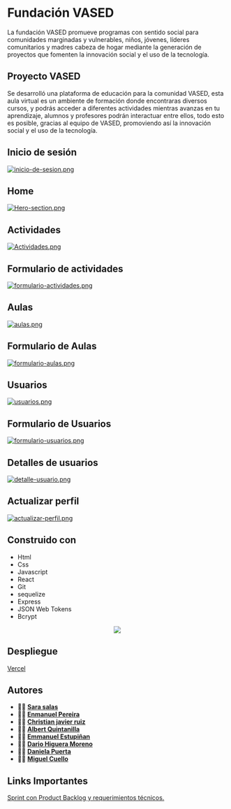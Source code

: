 # Fundación VASED

La fundación VASED promueve programas con sentido social para comunidades marginadas y vulnerables, niños, jóvenes, líderes comunitarios y madres cabeza de hogar mediante la generación de proyectos que fomenten la innovación social y el uso de la tecnología.

## Proyecto VASED

Se desarrolló una plataforma de educación para la comunidad VASED, esta aula virtual es un ambiente de formación donde encontraras diversos cursos, y podrás acceder a diferentes actividades mientras avanzas en tu aprendizaje, alumnos y profesores podrán interactuar entre ellos, todo esto es posible, gracias al equipo de VASED, promoviendo así la innovación social y el uso de la tecnología.

## Inicio de sesión

[![inicio-de-sesion.png](https://i.postimg.cc/TwdkrsdK/inicio-de-sesion.png)](https://postimg.cc/LqWBSNZS)

## Home

[![Hero-section.png](https://i.postimg.cc/90ffTcwr/Hero-section.png)](https://postimg.cc/S2wqbFrh)

## Actividades

[![Actividades.png](https://i.postimg.cc/bNg1nvG9/Actividades.png)](https://postimg.cc/N5yyqBkK)

## Formulario de actividades

[![formulario-actividades.png](https://i.postimg.cc/HsnkSWZ2/formulario-actividades.png)](https://postimg.cc/8j8GcGVJ)

## Aulas

[![aulas.png](https://i.postimg.cc/DyRnBrbv/aulas.png)](https://postimg.cc/6yVkQG0g)

## Formulario de Aulas

[![formulario-aulas.png](https://i.postimg.cc/Fz7Xxzrk/formulario-aulas.png)](https://postimg.cc/n9bWFHQn)

## Usuarios

[![usuarios.png](https://i.postimg.cc/LsH7T5v4/usuarios.png)](https://postimg.cc/3kcnrKPz)

## Formulario de Usuarios

[![formulario-usuarios.png](https://i.postimg.cc/P58ZRQ32/formulario-usuarios.png)](https://postimg.cc/RW4N3KzH)

## Detalles de usuarios

[![detalle-usuario.png](https://i.postimg.cc/6pN5BV6H/detalle-usuario.png)](https://postimg.cc/VdDcRCCM)

## Actualizar perfil

[![actualizar-perfil.png](https://i.postimg.cc/WpGsXFwg/actualizar-perfil.png)](https://postimg.cc/c6JqJJjL)

## Construido con

- Html
- Css
- Javascript
- React
- Git
- sequelize
- Express
- JSON Web Tokens
- Bcrypt
<p align="center">
  <a href="https://skillicons.dev">
    <img src="https://skillicons.dev/icons?i=html,css,javascript,react,git,express,bcript,jwt,sequelize" />
  </a>
</p>

## Despliegue

[Vercel](https://vased-web.vercel.app/)

## Autores

- 👨‍💻 **[Sara salas](hthttps://github.com/sarisp3260)**
- 👨‍💻 **[Enmanuel Pereira](https://github.com/iElectro13)**
- 👨‍💻 **[Christian javier ruiz](https://github.com/Lord-Mugen)**
- 👨‍💻 **[Albert Quintanilla](https://github.com/Jhuset2003)**
- 👨‍💻 **[Emmanuel Estupiñan](https://github.com/emmanueles1993)**
- 👨‍💻 **[Dario Higuera Moreno](https://github.com/dariohimo)**
- 👨‍💻 **[Daniela Puerta](https://github.com/daniela8896)**
- 👨‍💻 **[Miguel Cuello](https://github.com/migcm06)**

## Links Importantes

[Sprint con Product Backlog y requerimientos técnicos.](https://trello.com/lmsvased)

